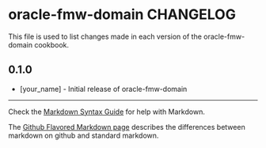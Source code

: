 oracle-fmw-domain CHANGELOG
===========================

This file is used to list changes made in each version of the oracle-fmw-domain cookbook.

0.1.0
-----
- [your_name] - Initial release of oracle-fmw-domain

- - -
Check the [Markdown Syntax Guide](http://daringfireball.net/projects/markdown/syntax) for help with Markdown.

The [Github Flavored Markdown page](http://github.github.com/github-flavored-markdown/) describes the differences between markdown on github and standard markdown.
